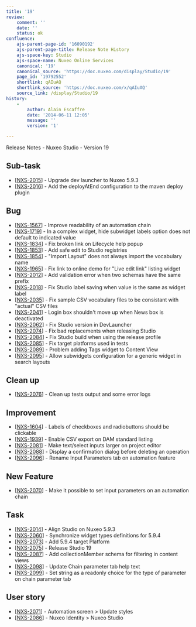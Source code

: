 ```yaml
---
title: '19'
review:
    comment: ''
    date: ''
    status: ok
confluence:
    ajs-parent-page-id: '16090192'
    ajs-parent-page-title: Release Note History
    ajs-space-key: Studio
    ajs-space-name: Nuxeo Online Services
    canonical: '19'
    canonical_source: 'https://doc.nuxeo.com/display/Studio/19'
    page_id: '19792552'
    shortlink: qAIuAQ
    shortlink_source: 'https://doc.nuxeo.com/x/qAIuAQ'
    source_link: /display/Studio/19
history:
    - 
        author: Alain Escaffre
        date: '2014-06-11 12:05'
        message: ''
        version: '1'

---
```

Release Notes - Nuxeo Studio - Version 19 <h2> Sub-task </h2> <ul> <li>[<a href='https://jira.nuxeo.com/browse/NXS-2015'>NXS-2015</a>] - Upgrade dev launcher to Nuxeo 5.9.3 </li> <li>[<a href='https://jira.nuxeo.com/browse/NXS-2016'>NXS-2016</a>] - Add the deployAtEnd configuration to the maven deploy plugin </li> </ul> <h2> Bug </h2> <ul> <li>[<a href='https://jira.nuxeo.com/browse/NXS-1567'>NXS-1567</a>] - Improve readability of an automation chain </li> <li>[<a href='https://jira.nuxeo.com/browse/NXS-1719'>NXS-1719</a>] - In a complex widget, hide subwidget labels option does not default to indicated value </li> <li>[<a href='https://jira.nuxeo.com/browse/NXS-1834'>NXS-1834</a>] - Fix broken link on Lifecycle help popup </li> <li>[<a href='https://jira.nuxeo.com/browse/NXS-1853'>NXS-1853</a>] - Add safe edit to Studio registries </li> <li>[<a href='https://jira.nuxeo.com/browse/NXS-1854'>NXS-1854</a>] - &quot;Import Layout&quot; does not always import the vocabulary name </li> <li>[<a href='https://jira.nuxeo.com/browse/NXS-1965'>NXS-1965</a>] - Fix link to online demo for &quot;Live edit link&quot; listing widget </li> <li>[<a href='https://jira.nuxeo.com/browse/NXS-2012'>NXS-2012</a>] - Add validation error when two schemas have the same prefix </li> <li>[<a href='https://jira.nuxeo.com/browse/NXS-2018'>NXS-2018</a>] - Fix Studio label saving when value is the same as widget label </li> <li>[<a href='https://jira.nuxeo.com/browse/NXS-2035'>NXS-2035</a>] - Fix sample CSV vocabulary files to be consistant with &quot;actual&quot; CSV files </li> <li>[<a href='https://jira.nuxeo.com/browse/NXS-2041'>NXS-2041</a>] - Login box shouldn&#39;t move up when News box is deactivated </li> <li>[<a href='https://jira.nuxeo.com/browse/NXS-2062'>NXS-2062</a>] - Fix Studio version in DevLauncher </li> <li>[<a href='https://jira.nuxeo.com/browse/NXS-2074'>NXS-2074</a>] - Fix bad replacements when releasing Studio </li> <li>[<a href='https://jira.nuxeo.com/browse/NXS-2084'>NXS-2084</a>] - Fix Studio build when using the release profile </li> <li>[<a href='https://jira.nuxeo.com/browse/NXS-2085'>NXS-2085</a>] - Fix target platforms used in tests </li> <li>[<a href='https://jira.nuxeo.com/browse/NXS-2089'>NXS-2089</a>] - Problem adding Tags widget to Content View </li> <li>[<a href='https://jira.nuxeo.com/browse/NXS-2095'>NXS-2095</a>] - Allow subwidgets configuration for a generic widget in search layouts </li> </ul> <h2> Clean up </h2> <ul> <li>[<a href='https://jira.nuxeo.com/browse/NXS-2076'>NXS-2076</a>] - Clean up tests output and some error logs </li> </ul> <h2> Improvement </h2> <ul> <li>[<a href='https://jira.nuxeo.com/browse/NXS-1604'>NXS-1604</a>] - Labels of checkboxes and radiobuttons should be clickable </li> <li>[<a href='https://jira.nuxeo.com/browse/NXS-1939'>NXS-1939</a>] - Enable CSV export on DAM standard listing </li> <li>[<a href='https://jira.nuxeo.com/browse/NXS-2081'>NXS-2081</a>] - Make text/select inputs larger on project editor </li> <li>[<a href='https://jira.nuxeo.com/browse/NXS-2088'>NXS-2088</a>] - Display a confirmation dialog before deleting an operation </li> <li>[<a href='https://jira.nuxeo.com/browse/NXS-2096'>NXS-2096</a>] - Rename Input Parameters tab on automation feature </li> </ul> <h2> New Feature </h2> <ul> <li>[<a href='https://jira.nuxeo.com/browse/NXS-2070'>NXS-2070</a>] - Make it possible to set input parameters on an automation chain </li> </ul> <h2> Task </h2> <ul> <li>[<a href='https://jira.nuxeo.com/browse/NXS-2014'>NXS-2014</a>] - Align Studio on Nuxeo 5.9.3 </li> <li>[<a href='https://jira.nuxeo.com/browse/NXS-2060'>NXS-2060</a>] - Synchronize widget types definitions for 5.9.4 </li> <li>[<a href='https://jira.nuxeo.com/browse/NXS-2073'>NXS-2073</a>] - Add 5.9.4 target Platform </li> <li>[<a href='https://jira.nuxeo.com/browse/NXS-2075'>NXS-2075</a>] - Release Studio 19 </li> <li>[<a href='https://jira.nuxeo.com/browse/NXS-2087'>NXS-2087</a>] - Add collectionMember schema for filtering in content views </li> <li>[<a href='https://jira.nuxeo.com/browse/NXS-2098'>NXS-2098</a>] - Update Chain parameter tab help text </li> <li>[<a href='https://jira.nuxeo.com/browse/NXS-2099'>NXS-2099</a>] - Set string as a readonly choice for the type of parameter on chain parameter tab </li> </ul> <h2> User story </h2> <ul> <li>[<a href='https://jira.nuxeo.com/browse/NXS-2071'>NXS-2071</a>] - Automation screen &gt; Update styles </li> <li>[<a href='https://jira.nuxeo.com/browse/NXS-2086'>NXS-2086</a>] - Nuxeo Identity &gt; Nuxeo Studio </li> </ul>